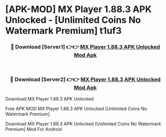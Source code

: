 # [APK-MOD] MX Player 1.88.3 APK Unlocked - [Unlimited Coins No Watermark Premium] t1uf3



<div align="center">
<h3>🔴 Download [Server1] 👉👉 <a href="https://momento.my/?title=MX_Player_1.88.3_APK_Unlocked">MX Player 1.88.3 APK Unlocked Mod Apk</a></h3><br>

<h3>🔴 Download [Server2] 👉👉 <a href="https://momento.my/?title=MX_Player_1.88.3_APK_Unlocked">MX Player 1.88.3 APK Unlocked Mod Apk</a></h3>
</div>



Download MX Player 1.88.3 APK Unlocked 

Free APK MOD MX Player 1.88.3 APK Unlocked [Unlimited Coins No Watermark Premium]

Download MX Player 1.88.3 APK Unlocked [Unlimited Coins No Watermark Premium] Mod For Android
